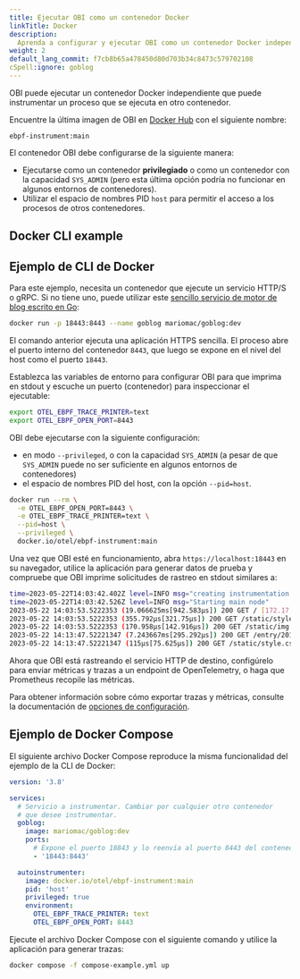 ```yaml
---
title: Ejecutar OBI como un contenedor Docker
linkTitle: Docker
description:
  Aprenda a configurar y ejecutar OBI como un contenedor Docker independiente que instrumenta otro contenedor.
weight: 2
default_lang_commit: f7cb8b65a478450d80d703b34c8473c579702108
cSpell:ignore: goblog
---
```


OBI puede ejecutar un contenedor Docker independiente que puede
instrumentar un proceso que se ejecuta en otro contenedor.

Encuentre la última imagen de OBI en [Docker Hub](https://hub.docker.com/r/otel/ebpf-instrument) 
con el siguiente nombre:

```text
ebpf-instrument:main
```

El contenedor OBI debe configurarse de la siguiente manera:

- Ejecutarse como un contenedor **privilegiado** o como un contenedor
  con la capacidad `SYS_ADMIN`  (pero esta última opción podría no funcionar en 
  algunos entornos de contenedores).
- Utilizar el espacio de nombres PID `host` para permitir el acceso a
  los procesos de otros contenedores.


## Docker CLI example

## Ejemplo de CLI de Docker

Para este ejemplo, necesita un contenedor que ejecute un servicio HTTP/S 
o gRPC. Si no tiene uno, puede utilizar este 
[sencillo servicio de motor de blog escrito en Go](https://macias.info):


```sh
docker run -p 18443:8443 --name goblog mariomac/goblog:dev
```

El comando anterior ejecuta una aplicación HTTPS sencilla. El proceso
abre el puerto interno del contenedor `8443`, que luego se expone en el 
nivel del host como el puerto `18443`.

Establezca las variables de entorno para configurar OBI para que imprima 
en stdout y escuche un puerto (contenedor) para inspeccionar el 
ejecutable:

```sh
export OTEL_EBPF_TRACE_PRINTER=text
export OTEL_EBPF_OPEN_PORT=8443
```

OBI debe ejecutarse con la siguiente configuración:

- en modo `--privileged`, o con la capacidad `SYS_ADMIN` (a pesar de que `SYS_ADMIN` puede no ser suficiente en algunos entornos de contenedores)
- el espacio de nombres PID del host, con la opción `--pid=host`.

```sh
docker run --rm \
  -e OTEL_EBPF_OPEN_PORT=8443 \
  -e OTEL_EBPF_TRACE_PRINTER=text \
  --pid=host \
  --privileged \
  docker.io/otel/ebpf-instrument:main
```

Una vez que OBI esté en funcionamiento, abra `https://localhost:18443` en 
su navegador, utilice la aplicación para generar datos de prueba y 
compruebe que OBI imprime solicitudes de rastreo en stdout similares a:

```sh
time=2023-05-22T14:03:42.402Z level=INFO msg="creating instrumentation pipeline"
time=2023-05-22T14:03:42.526Z level=INFO msg="Starting main node"
2023-05-22 14:03:53.5222353 (19.066625ms[942.583µs]) 200 GET / [172.17.0.1]->[localhost:18443] size:0B
2023-05-22 14:03:53.5222353 (355.792µs[321.75µs]) 200 GET /static/style.css [172.17.0.1]->[localhost:18443] size:0B
2023-05-22 14:03:53.5222353 (170.958µs[142.916µs]) 200 GET /static/img.png [172.17.0.1]->[localhost:18443] size:0B
2023-05-22 14:13:47.52221347 (7.243667ms[295.292µs]) 200 GET /entry/201710281345_instructions.md [172.17.0.1]->[localhost:18443] size:0B
2023-05-22 14:13:47.52221347 (115µs[75.625µs]) 200 GET /static/style.css [172.17.0.1]->[localhost:18443] size:0B
```

Ahora que OBI está rastreando el servicio HTTP de destino, configúrelo 
para enviar métricas y trazas a un endpoint de OpenTelemetry, o haga que 
Prometheus recopile las métricas.

Para obtener información sobre cómo exportar trazas y métricas, consulte 
la documentación de [opciones de configuración](../../configure/options/).

## Ejemplo de Docker Compose 

El siguiente archivo Docker Compose reproduce la misma funcionalidad 
del ejemplo de la CLI de Docker:

```yaml
version: '3.8'

services:
  # Servicio a instrumentar. Cambiar por cualquier otro contenedor
  # que desee instrumentar.
  goblog:
    image: mariomac/goblog:dev
    ports:
      # Expone el puerto 18843 y lo reenvía al puerto 8443 del contenedor
      - '18443:8443'

  autoinstrumenter:
    image: docker.io/otel/ebpf-instrument:main
    pid: 'host'
    privileged: true
    environment:
      OTEL_EBPF_TRACE_PRINTER: text
      OTEL_EBPF_OPEN_PORT: 8443
```

Ejecute el archivo Docker Compose con el siguiente comando y utilice la aplicación para generar trazas:

```sh
docker compose -f compose-example.yml up
```

